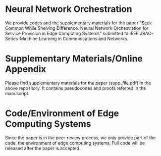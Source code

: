 # Neural Network Orchestration
We provide codes and the supplementary materials for the paper "Seek Common While Shelving Difference: Neural Network Orchestration for Service Provision in Edge Computing Systems" submitted to IEEE JSAC-Series-Machine Learning in Communications and Networks.

# Supplementary Materials/Online Appendix
Please find supplementary materials for the paper (supp_file.pdf) in the above repository. It contains pseudocodes and proofs referred in the manuscript. 

# Code/Environment of Edge Computing Systems 
Since the paper is in the peer-review process, we only provide part of the code, the environment of edge computing systems. Full code will be released after the paper is accepted.  
